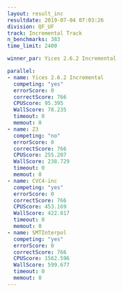 ```yaml
---
layout: result_inc
resultdate: 2019-07-04 07:03:26
division: QF_UF
track: Incremental Track
n_benchmarks: 383
time_limit: 2400

winner_par: Yices 2.6.2 Incremental

parallel:
- name: Yices 2.6.2 Incremental
  competing: "yes"
  errorScore: 0
  correctScore: 766
  CPUScore: 95.395
  WallScore: 78.235
  timeout: 0
  memout: 0
- name: Z3
  competing: "no"
  errorScore: 0
  correctScore: 766
  CPUScore: 255.207
  WallScore: 238.729
  timeout: 0
  memout: 0
- name: CVC4-inc
  competing: "yes"
  errorScore: 0
  correctScore: 766
  CPUScore: 453.169
  WallScore: 422.817
  timeout: 0
  memout: 0
- name: SMTInterpol
  competing: "yes"
  errorScore: 0
  correctScore: 766
  CPUScore: 1562.596
  WallScore: 599.677
  timeout: 0
  memout: 0
---
```

